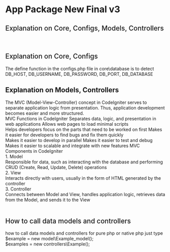# App Package New Final v3

<h2 style="font-size:21px; font-weight:500;">Explanation on Core, Configs, Models, Controllers</h2>
<br>
<h2 style="font-size:21px; font-weight:500;">Explanation on Core, Configs</h2>
The define function in the configs.php file in core\database is to detect DB_HOST, DB_USERNAME, DB_PASSWORD, DB_PORT, DB_DATABASE
<br>
<h2>Explanation on Models, Controllers</h2>
The MVC (Model-View-Controller) concept in CodeIgniter serves to separate application logic from presentation. Thus, application development becomes easier and more structured.<br> 
MVC Functions in CodeIgniter Separates data, logic, and presentation in web applications Allows web pages to load minimal scripts<br>
Helps developers focus on the parts that need to be worked on first Makes it easier for developers to find bugs and fix them quickly<br>
Makes it easier to develop in parallel Makes it easier to test and debug<br>
Makes it easier to scalable and integrate with new features MVC Components in CodeIgniter<br>
1. Model<br>
Responsible for data, such as interacting with the database and performing CRUD (Create, Read, Update, Delete) operations<br>
2. View<br>
Interacts directly with users, usually in the form of HTML generated by the controller<br>
3. Controller<br>
Connects between Model and View, handles application logic, retrieves data from the Model, and sends it to the View<br>
<br>
<h2 style="font-size:21px; font-weight:500;">How to call data models and controllers</h2>
how to call data models and controllers for pure php or native php just type<br>
$example = new model\Example_model();<br>
$examples = new controllers\Example();
